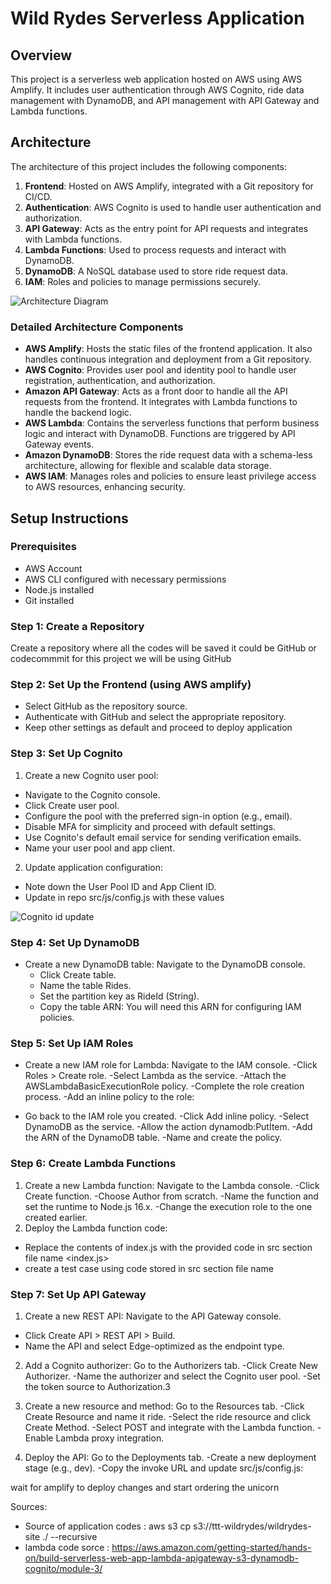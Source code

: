# Wild Rydes Serverless Application

## Overview
This project is a serverless web application hosted on AWS using AWS Amplify. It includes user authentication through AWS Cognito, ride data management with DynamoDB, and API management with API Gateway and Lambda functions.

## Architecture
The architecture of this project includes the following components:
1. **Frontend**: Hosted on AWS Amplify, integrated with a Git repository for CI/CD.
2. **Authentication**: AWS Cognito is used to handle user authentication and authorization.
3. **API Gateway**: Acts as the entry point for API requests and integrates with Lambda functions.
4. **Lambda Functions**: Used to process requests and interact with DynamoDB.
5. **DynamoDB**: A NoSQL database used to store ride request data.
6. **IAM**: Roles and policies to manage permissions securely.

![Architecture Diagram](path/to/your/architecture-diagram.png)

### Detailed Architecture Components
- **AWS Amplify**: Hosts the static files of the frontend application. It also handles continuous integration and deployment from a Git repository.
- **AWS Cognito**: Provides user pool and identity pool to handle user registration, authentication, and authorization.
- **Amazon API Gateway**: Acts as a front door to handle all the API requests from the frontend. It integrates with Lambda functions to handle the backend logic.
- **AWS Lambda**: Contains the serverless functions that perform business logic and interact with DynamoDB. Functions are triggered by API Gateway events.
- **Amazon DynamoDB**: Stores the ride request data with a schema-less architecture, allowing for flexible and scalable data storage.
- **AWS IAM**: Manages roles and policies to ensure least privilege access to AWS resources, enhancing security.

## Setup Instructions

### Prerequisites
- AWS Account
- AWS CLI configured with necessary permissions
- Node.js installed
- Git installed

### Step 1: Create a Repository
Create a repository where all the codes will be saved it could be GitHub or codecommmit
for this project we will be using GitHub

### Step 2: Set Up the Frontend (using AWS amplify)
- Select GitHub as the repository source.
- Authenticate with GitHub and select the appropriate repository.
- Keep other settings as default and proceed to deploy application

### Step 3: Set Up Cognito
1. Create a new Cognito user pool:
  - Navigate to the Cognito console.
  - Click Create user pool.
  - Configure the pool with the preferred sign-in option (e.g., email).
  - Disable MFA for simplicity and proceed with default settings.
  - Use Cognito's default email service for sending verification emails.
  - Name your user pool and app client.
2. Update application configuration:
  - Note down the User Pool ID and App Client ID.
  - Update in repo src/js/config.js with these values

![Cognito id update](https://github.com/user-attachments/assets/f979bfec-f524-455f-96cc-0f8548075f55)


### Step 4: Set Up DynamoDB
- Create a new DynamoDB table:
Navigate to the DynamoDB console.
  - Click Create table.
  - Name the table Rides.
  - Set the partition key as RideId (String).
  - Copy the table ARN: You will need this ARN for configuring IAM policies.
 
### Step 5: Set Up IAM Roles
- Create a new IAM role for Lambda:
Navigate to the IAM console.
  -Click Roles > Create role.
  -Select Lambda as the service.
  -Attach the AWSLambdaBasicExecutionRole policy.
  -Complete the role creation process.
  -Add an inline policy to the role:

- Go back to the IAM role you created.
  -Click Add inline policy.
  -Select DynamoDB as the service.
  -Allow the action dynamodb:PutItem.
  -Add the ARN of the DynamoDB table.
  -Name and create the policy.

### Step 6: Create Lambda Functions
1. Create a new Lambda function:
Navigate to the Lambda console.
  -Click Create function.
  -Choose Author from scratch.
  -Name the function and set the runtime to Node.js 16.x.
  -Change the execution role to the one created earlier.
2. Deploy the Lambda function code:
  - Replace the contents of index.js with the provided code in src section file name <index.js>
  - create a test case using code stored in src section file name <lambda-test>

### Step 7: Set Up API Gateway
1. Create a new REST API:
Navigate to the API Gateway console.
  - Click Create API > REST API > Build.
  - Name the API and select Edge-optimized as the endpoint type.
    
2. Add a Cognito authorizer:
Go to the Authorizers tab.
  -Click Create New Authorizer.
  -Name the authorizer and select the Cognito user pool.
  -Set the token source to Authorization.3
   
4. Create a new resource and method:
Go to the Resources tab.
  -Click Create Resource and name it ride.
  -Select the ride resource and click Create Method.
  -Select POST and integrate with the Lambda function.
  -Enable Lambda proxy integration.
   
6. Deploy the API:
Go to the Deployments tab.
  -Create a new deployment stage (e.g., dev).
  -Copy the invoke URL and update src/js/config.js:

wait for amplify to deploy changes and start ordering the unicorn


Sources:
- Source of application codes :  aws s3 cp s3://ttt-wildrydes/wildrydes-site ./ --recursive
- lambda code sorce : https://aws.amazon.com/getting-started/hands-on/build-serverless-web-app-lambda-apigateway-s3-dynamodb-cognito/module-3/
